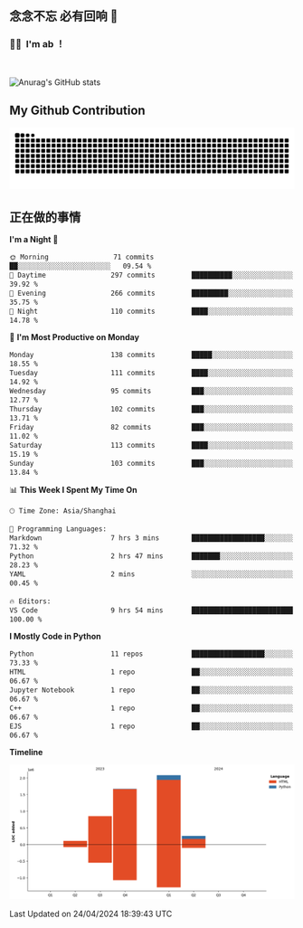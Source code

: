 ## 念念不忘 必有回响  👋
### 👨‍🔧&nbsp;&nbsp;I'm ab ！

<br>

![Anurag's GitHub stats](https://github-readme-stats.vercel.app/api?username=abinzzz&count_private=true&show_icons=true&theme=tokyonight)


## My Github Contribution
![](https://github.com/abinzzz/abinzzz/blob/output/github-contribution-grid-snake.svg)

## 正在做的事情

<!--START_SECTION:waka-->
**I'm a Night 🦉** 

```text
🌞 Morning                71 commits          ██░░░░░░░░░░░░░░░░░░░░░░░   09.54 % 
🌆 Daytime                297 commits         ██████████░░░░░░░░░░░░░░░   39.92 % 
🌃 Evening                266 commits         █████████░░░░░░░░░░░░░░░░   35.75 % 
🌙 Night                  110 commits         ████░░░░░░░░░░░░░░░░░░░░░   14.78 % 
```
📅 **I'm Most Productive on Monday** 

```text
Monday                   138 commits         █████░░░░░░░░░░░░░░░░░░░░   18.55 % 
Tuesday                  111 commits         ████░░░░░░░░░░░░░░░░░░░░░   14.92 % 
Wednesday                95 commits          ███░░░░░░░░░░░░░░░░░░░░░░   12.77 % 
Thursday                 102 commits         ███░░░░░░░░░░░░░░░░░░░░░░   13.71 % 
Friday                   82 commits          ███░░░░░░░░░░░░░░░░░░░░░░   11.02 % 
Saturday                 113 commits         ████░░░░░░░░░░░░░░░░░░░░░   15.19 % 
Sunday                   103 commits         ███░░░░░░░░░░░░░░░░░░░░░░   13.84 % 
```


📊 **This Week I Spent My Time On** 

```text
🕑︎ Time Zone: Asia/Shanghai

💬 Programming Languages: 
Markdown                 7 hrs 3 mins        ██████████████████░░░░░░░   71.32 % 
Python                   2 hrs 47 mins       ███████░░░░░░░░░░░░░░░░░░   28.23 % 
YAML                     2 mins              ░░░░░░░░░░░░░░░░░░░░░░░░░   00.45 % 

🔥 Editors: 
VS Code                  9 hrs 54 mins       █████████████████████████   100.00 % 
```

**I Mostly Code in Python** 

```text
Python                   11 repos            ██████████████████░░░░░░░   73.33 % 
HTML                     1 repo              ██░░░░░░░░░░░░░░░░░░░░░░░   06.67 % 
Jupyter Notebook         1 repo              ██░░░░░░░░░░░░░░░░░░░░░░░   06.67 % 
C++                      1 repo              ██░░░░░░░░░░░░░░░░░░░░░░░   06.67 % 
EJS                      1 repo              ██░░░░░░░░░░░░░░░░░░░░░░░   06.67 % 
```



**Timeline**

![Lines of Code chart](https://raw.githubusercontent.com/abinzzz/abinzzz/main/assets/bar_graph.png)


 Last Updated on 24/04/2024 18:39:43 UTC
<!--END_SECTION:waka-->


